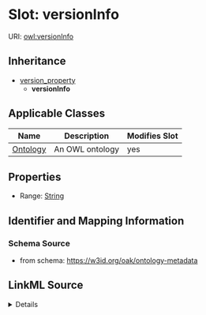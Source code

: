 

# Slot: versionInfo

URI: [owl:versionInfo](http://www.w3.org/2002/07/owl#versionInfo)




## Inheritance

* [version_property](version_property.md)
    * **versionInfo**






## Applicable Classes

| Name | Description | Modifies Slot |
| --- | --- | --- |
| [Ontology](Ontology.md) | An OWL ontology |  yes  |







## Properties

* Range: [String](String.md)





## Identifier and Mapping Information







### Schema Source


* from schema: https://w3id.org/oak/ontology-metadata




## LinkML Source

<details>
```yaml
name: versionInfo
from_schema: https://w3id.org/oak/ontology-metadata
close_mappings:
- pav:version
rank: 1000
is_a: version_property
slot_uri: owl:versionInfo
alias: versionInfo
domain_of:
- Ontology
range: string

```
</details>